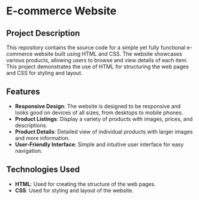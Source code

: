 # E-commerce Website

## Project Description
This repository contains the source code for a simple yet fully functional e-commerce website built using HTML and CSS. 
The website showcases various products, allowing users to browse and view details of each item. 
This project demonstrates the use of HTML for structuring the web pages and CSS for styling and layout.

## Features
- **Responsive Design**: The website is designed to be responsive and looks good on devices of all sizes, from desktops to mobile phones.
- **Product Listings**: Display a variety of products with images, prices, and descriptions.
- **Product Details**: Detailed view of individual products with larger images and more information.
- **User-Friendly Interface**: Simple and intuitive user interface for easy navigation.

## Technologies Used
- **HTML**: Used for creating the structure of the web pages.
- **CSS**: Used for styling and layout of the website.

